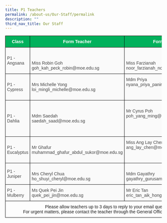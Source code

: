 ```yaml
---
title: P1 Teachers
permalink: /about-us/Our-Staff/permalink
description: ""
third_nav_title: Our Staff
---
```

<style type="text/css">
.tg  {border-collapse:collapse;border-spacing:0;}
.tg td{border-color:black;border-style:solid;border-width:1px;font-family:Arial, sans-serif;font-size:14px;
  overflow:hidden;padding:10px 5px;word-break:normal;}
.tg th{border-color:black;border-style:solid;border-width:1px;font-family:Arial, sans-serif;font-size:14px;
  font-weight:normal;overflow:hidden;padding:10px 5px;word-break:normal;}
.tg .tg-4xbu{background-color:#01B15C;border-color:#000000;color:#FFF;font-weight:bold;text-align:center;vertical-align:middle}
.tg .tg-wp8o{border-color:#000000;text-align:center;vertical-align:top}
.tg .tg-47vl{background-color:#FAFAFA;border-color:#000000;color:#454545;text-align:left;vertical-align:middle}
.tg .tg-01zz{background-color:#FAFAFA;border-color:#000000;color:#454545;text-align:left;vertical-align:top}
</style>
<table class="tg">
<thead>
  <tr>
    <th class="tg-4xbu"><span style="color:#FFF;background-color:#01B15C">Class</span></th>
    <th class="tg-4xbu"><span style="color:#FFF;background-color:#01B15C">Form Teacher</span></th>
    <th class="tg-4xbu"><span style="color:#FFF;background-color:#01B15C">Form Teacher</span></th>
  </tr>
</thead>
<tbody>
  <tr>
    <td class="tg-47vl"><span style="color:#454545;background-color:#FAFAFA">P1 - Angsana</span></td>
    <td class="tg-01zz"><br><br><span style="color:#454545">Miss Robin Goh</span><br><span style="color:#454545">goh_kah_peck_robin@moe.edu.sg</span><br></td>
    <td class="tg-01zz"><br><br><span style="color:#454545">Miss Farzianah</span><br><span style="color:#454545">noor_farzianah_noor_aziz@moe.edu.sg</span><br></td>
  </tr>
  <tr>
    <td class="tg-47vl"><span style="color:#454545;background-color:#FAFAFA">P1 - Cypress</span></td>
    <td class="tg-01zz"><br><span style="color:#454545">Mrs Michelle Yong</span><br><span style="color:#454545">loi_mingli_michelle@moe.edu.sg</span><br><br></td>
    <td class="tg-01zz"><span style="color:#454545">Mdm Priya</span><br><span style="color:#454545">nyana_priya_panir_selvam@moe.edu.sg</span><br></td>
  </tr>
  <tr>
    <td class="tg-47vl"><span style="color:#454545;background-color:#FAFAFA">P1 - Dahlia</span></td>
    <td class="tg-01zz"><br><br><span style="color:#454545">Mdm Saedah </span><br><span style="color:#454545">saedah_saad@moe.edu.sg</span><br><br><br></td>
    <td class="tg-01zz"><br>Mr Cyrus Poh <br>poh_yang_ming@moe.edu.sg <br></td>
  </tr>
  <tr>
    <td class="tg-47vl"><span style="color:#454545;background-color:#FAFAFA"> P1 - Eucalyptus</span></td>
    <td class="tg-01zz"><br><span style="color:#454545">Mr Ghafur</span><br><span style="color:#454545">muhammad_ghafur_abdul_sukor@moe.edu.sg</span><br><br></td>
    <td class="tg-01zz"><span style="color:#454545">Miss Ang Lay Chen</span><br><span style="color:#454545">ang_lay_chen@moe.edu.sg</span><br></td>
  </tr>
  <tr>
    <td class="tg-47vl"><span style="color:#454545;background-color:#FAFAFA">P1 - Juniper</span></td>
    <td class="tg-01zz"><br><span style="color:#454545">Mrs Cheryl Chua</span><br><span style="color:#454545">ho_shuyi_cheryl@moe.edu.sg</span><br></td>
    <td class="tg-01zz"><br>Mdm Gayathry<br><span style="color:#454545">gayathry_gurusamy_ramaya@moe.edu.sg</span><br></td>
  </tr>
  <tr>
    <td class="tg-47vl"><span style="color:#454545;background-color:#FAFAFA">P1 - Mulberry </span></td>
    <td class="tg-47vl"><span style="color:#454545;background-color:#FAFAFA">Ms Quek Pei Jin</span><br><span style="color:#454545;background-color:#FAFAFA">quek_pei_jin@moe.edu.sg</span><br></td>
    <td class="tg-47vl"><span style="color:#454545;background-color:#FAFAFA">Mr Eric Tan</span><br><span style="color:#454545;background-color:#FAFAFA">eric_tan_aik_hong@moe.edu.sg</span></td>
  </tr>
  <tr>
    <td class="tg-wp8o" colspan="3">Please allow teachers up to 3 days to reply to your email queries. <br>For urgent matters, please contact the teacher through the General Office at 6753 8835.</td>
  </tr>
</tbody>
</table>